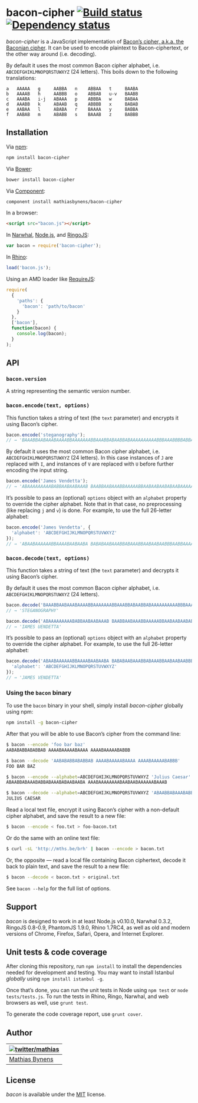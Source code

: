 # bacon-cipher [![Build status](https://travis-ci.org/mathiasbynens/bacon.svg?branch=master)](https://travis-ci.org/mathiasbynens/bacon) [![Dependency status](https://gemnasium.com/mathiasbynens/bacon.svg)](https://gemnasium.com/mathiasbynens/bacon)

_bacon-cipher_ is a JavaScript implementation of [Bacon’s cipher, a.k.a. the Baconian cipher](http://en.wikipedia.org/wiki/Bacon's_cipher). It can be used to encode plaintext to Bacon-ciphertext, or the other way around (i.e. decoding).

By default it uses the most common Bacon cipher alphabet, i.e. `ABCDEFGHIKLMNOPQRSTUWXYZ` (24 letters). This boils down to the following translations:

```
a   AAAAA   g     AABBA   n    ABBAA   t     BAABA
b   AAAAB   h     AABBB   o    ABBAB   u-v   BAABB
c   AAABA   i-j   ABAAA   p    ABBBA   w     BABAA
d   AAABB   k     ABAAB   q    ABBBB   x     BABAB
e   AABAA   l     ABABA   r    BAAAA   y     BABBA
f   AABAB   m     ABABB   s    BAAAB   z     BABBB
```

## Installation

Via [npm](http://npmjs.org/):

```bash
npm install bacon-cipher
```

Via [Bower](http://bower.io/):

```bash
bower install bacon-cipher
```

Via [Component](https://github.com/component/component):

```bash
component install mathiasbynens/bacon-cipher
```

In a browser:

```html
<script src="bacon.js"></script>
```

In [Narwhal](http://narwhaljs.org/), [Node.js](http://nodejs.org/), and [RingoJS](http://ringojs.org/):

```js
var bacon = require('bacon-cipher');
```

In [Rhino](http://www.mozilla.org/rhino/):

```js
load('bacon.js');
```

Using an AMD loader like [RequireJS](http://requirejs.org/):

```js
require(
  {
    'paths': {
      'bacon': 'path/to/bacon'
    }
  },
  ['bacon'],
  function(bacon) {
    console.log(bacon);
  }
);
```

## API

### `bacon.version`

A string representing the semantic version number.

### `bacon.encode(text, options)`

This function takes a string of text (the `text` parameter) and encrypts it using Bacon’s cipher.

```js
bacon.encode('steganography');
// → 'BAAABBAABAAABAAAABBAAAAAAABBAAABBABAABBABAAAAAAAAAABBBAAABBBBABBA'
```

By default it uses the most common Bacon cipher alphabet, i.e. `ABCDEFGHIKLMNOPQRSTUWXYZ` (24 letters). In this case instances of `J` are replaced with `I`, and instances of `V` are replaced with `U` before further encoding the input string.

```js
bacon.encode('James Vendetta');
// → 'ABAAAAAAAAABABBAABAABAAAB BAABBAABAAABBAAAAABBAABAABAABABAABAAAAAA'
```

It’s possible to pass an (optional) `options` object with an `alphabet` property to override the cipher alphabet. Note that in that case, no preprocessing (like replacing `j` and `v`) is done. For example, to use the full 26-letter alphabet:

```js
bacon.encode('James Vendetta', {
  'alphabet': 'ABCDEFGHIJKLMNOPQRSTUVWXYZ'
});
// → 'ABAABAAAAAABBAAAABAABAABA BABABAABAAABBABAAABBAABAABAABBBAABBAAAAA'
```

### `bacon.decode(text, options)`

This function takes a string of text (the `text` parameter) and decrypts it using Bacon’s cipher.

By default it uses the most common Bacon cipher alphabet, i.e. `ABCDEFGHIKLMNOPQRSTUWXYZ` (24 letters).

```js
bacon.decode('BAAABBAABAAABAAAABBAAAAAAABBAAABBABAABBABAAAAAAAAAABBBAAABBBBABBA');
// → 'STEGANOGRAPHY'

bacon.decode('ABAAAAAAAAABABBAABAABAAAB BAABBAABAAABBAAAAABBAABAABAABABAABAAAAAA');
// → 'IAMES UENDETTA'
```

It’s possible to pass an (optional) `options` object with an `alphabet` property to override the cipher alphabet. For example, to use the full 26-letter alphabet:

```js
bacon.decode('ABAABAAAAAABBAAAABAABAABA BABABAABAAABBABAAABBAABAABAABBBAABBAAAAA', {
  'alphabet': 'ABCDEFGHIJKLMNOPQRSTUVWXYZ'
});
// → 'JAMES VENDETTA'
```

### Using the `bacon` binary

To use the `bacon` binary in your shell, simply install _bacon-cipher_ globally using npm:

```bash
npm install -g bacon-cipher
```

After that you will be able to use Bacon’s cipher from the command line:

```bash
$ bacon --encode 'foo bar baz'
AABABABBABABBAB AAAABAAAAABAAAA AAAABAAAAABABBB

$ bacon --decode 'AABABABBABABBAB AAAABAAAAABAAAA AAAABAAAAABABBB'
FOO BAR BAZ

$ bacon --encode --alphabet=ABCDEFGHIJKLMNOPQRSTUVWXYZ 'Julius Caesar'
ABAABBABAAABABBABAAABABAABAABA AAABAAAAAAAABAABAABAAAAAABAAAB

$ bacon --decode --alphabet=ABCDEFGHIJKLMNOPQRSTUVWXYZ 'ABAABBABAAABABBABAAABABAABAABA AAABAAAAAAAABAABAABAAAAAABAAAB'
JULIUS CAESAR
```

Read a local text file, encrypt it using Bacon’s cipher with a non-default cipher alphabet, and save the result to a new file:

```bash
$ bacon --encode < foo.txt > foo-bacon.txt
```

Or do the same with an online text file:

```bash
$ curl -sL 'http://mths.be/brh' | bacon --encode > bacon.txt
```

Or, the opposite — read a local file containing Bacon ciphertext, decode it back to plain text, and save the result to a new file:

```bash
$ bacon --decode < bacon.txt > original.txt
```

See `bacon --help` for the full list of options.

## Support

_bacon_ is designed to work in at least Node.js v0.10.0, Narwhal 0.3.2, RingoJS 0.8-0.9, PhantomJS 1.9.0, Rhino 1.7RC4, as well as old and modern versions of Chrome, Firefox, Safari, Opera, and Internet Explorer.

## Unit tests & code coverage

After cloning this repository, run `npm install` to install the dependencies needed for development and testing. You may want to install Istanbul _globally_ using `npm install istanbul -g`.

Once that’s done, you can run the unit tests in Node using `npm test` or `node tests/tests.js`. To run the tests in Rhino, Ringo, Narwhal, and web browsers as well, use `grunt test`.

To generate the code coverage report, use `grunt cover`.

## Author

| [![twitter/mathias](https://gravatar.com/avatar/24e08a9ea84deb17ae121074d0f17125?s=70)](https://twitter.com/mathias "Follow @mathias on Twitter") |
|---|
| [Mathias Bynens](http://mathiasbynens.be/) |

## License

_bacon_ is available under the [MIT](http://mths.be/mit) license.
